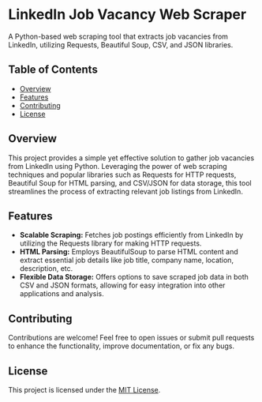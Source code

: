 # LinkedIn Job Vacancy Web Scraper

A Python-based web scraping tool that extracts job vacancies from LinkedIn, utilizing Requests, Beautiful Soup, CSV, and JSON libraries.

## Table of Contents

- [Overview](#overview)
- [Features](#features)
- [Contributing](#contributing)
- [License](#license)

## Overview

This project provides a simple yet effective solution to gather job vacancies from LinkedIn using Python. Leveraging the power of web scraping techniques and popular libraries such as Requests for HTTP requests, Beautiful Soup for HTML parsing, and CSV/JSON for data storage, this tool streamlines the process of extracting relevant job listings from LinkedIn.

## Features

- **Scalable Scraping:** Fetches job postings efficiently from LinkedIn by utilizing the Requests library for making HTTP requests.
- **HTML Parsing:** Employs BeautifulSoup to parse HTML content and extract essential job details like job title, company name, location, description, etc.
- **Flexible Data Storage:** Offers options to save scraped job data in both CSV and JSON formats, allowing for easy integration into other applications and analysis.

## Contributing

Contributions are welcome! Feel free to open issues or submit pull requests to enhance the functionality, improve documentation, or fix any bugs.

## License

This project is licensed under the [MIT License](LICENSE).
